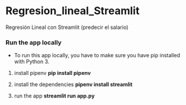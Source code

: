 # Regresion_lineal_Streamlit
Regresión Lineal con Streamlit (predecir el salario)

### Run the app locally

* To run this app locally, you have to make sure you have pip installed with Python 3.

1. install pipenv
**pip install pipenv**

2. install the dependencies
**pipenv install streamlit**

3. run the app
**streamlit run app.py**

